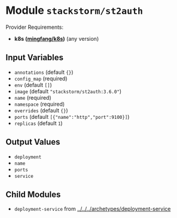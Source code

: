 
# Module `stackstorm/st2auth`

Provider Requirements:
* **k8s ([mingfang/k8s](https://registry.terraform.io/providers/mingfang/k8s/latest))** (any version)

## Input Variables
* `annotations` (default `{}`)
* `config_map` (required)
* `env` (default `[]`)
* `image` (default `"stackstorm/st2auth:3.6.0"`)
* `name` (required)
* `namespace` (required)
* `overrides` (default `{}`)
* `ports` (default `[{"name":"http","port":9100}]`)
* `replicas` (default `1`)

## Output Values
* `deployment`
* `name`
* `ports`
* `service`

## Child Modules
* `deployment-service` from [../../../archetypes/deployment-service](../../../archetypes/deployment-service)

